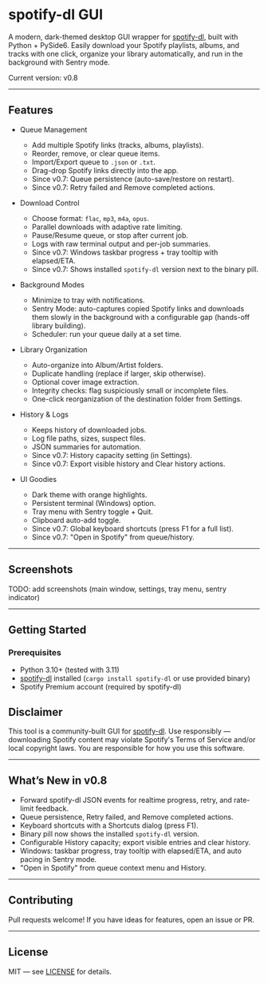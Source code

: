 # spotify-dl GUI

A modern, dark-themed desktop GUI wrapper for [spotify-dl](https://github.com/GuillemCastro/spotify-dl), built with Python + PySide6.
Easily download your Spotify playlists, albums, and tracks with one click, organize your library automatically, and run in the background with Sentry mode.

Current version: v0.8

---

## Features

- Queue Management
  - Add multiple Spotify links (tracks, albums, playlists).
  - Reorder, remove, or clear queue items.
  - Import/Export queue to `.json` or `.txt`.
  - Drag-drop Spotify links directly into the app.
  - Since v0.7: Queue persistence (auto-save/restore on restart).
  - Since v0.7: Retry failed and Remove completed actions.

- Download Control
  - Choose format: `flac`, `mp3`, `m4a`, `opus`.
  - Parallel downloads with adaptive rate limiting.
  - Pause/Resume queue, or stop after current job.
  - Logs with raw terminal output and per-job summaries.
  - Since v0.7: Windows taskbar progress + tray tooltip with elapsed/ETA.
  - Since v0.7: Shows installed `spotify-dl` version next to the binary pill.

- Background Modes
  - Minimize to tray with notifications.
  - Sentry Mode: auto-captures copied Spotify links and downloads them slowly in the background with a configurable gap (hands-off library building).
  - Scheduler: run your queue daily at a set time.

- Library Organization
  - Auto-organize into Album/Artist folders.
  - Duplicate handling (replace if larger, skip otherwise).
  - Optional cover image extraction.
  - Integrity checks: flag suspiciously small or incomplete files.
  - One-click reorganization of the destination folder from Settings.

- History & Logs
  - Keeps history of downloaded jobs.
  - Log file paths, sizes, suspect files.
  - JSON summaries for automation.
  - Since v0.7: History capacity setting (in Settings).
  - Since v0.7: Export visible history and Clear history actions.

- UI Goodies
  - Dark theme with orange highlights.
  - Persistent terminal (Windows) option.
  - Tray menu with Sentry toggle + Quit.
  - Clipboard auto-add toggle.
  - Since v0.7: Global keyboard shortcuts (press F1 for a full list).
  - Since v0.7: "Open in Spotify" from queue/history.

---

## Screenshots

TODO: add screenshots (main window, settings, tray menu, sentry indicator)

---

## Getting Started

### Prerequisites
- Python 3.10+ (tested with 3.11)
- [spotify-dl](https://github.com/GuillemCastro/spotify-dl) installed (`cargo install spotify-dl` or use provided binary)
- Spotify Premium account (required by spotify-dl)

## Disclaimer

This tool is a community-built GUI for [spotify-dl](https://github.com/GuillemCastro/spotify-dl).
Use responsibly — downloading Spotify content may violate Spotify's Terms of Service and/or local copyright laws.
You are responsible for how you use this software.

---


## What’s New in v0.8

- Forward spotify-dl JSON events for realtime progress, retry, and rate-limit feedback.
- Queue persistence, Retry failed, and Remove completed actions.
- Keyboard shortcuts with a Shortcuts dialog (press F1).
- Binary pill now shows the installed `spotify-dl` version.
- Configurable History capacity; export visible entries and clear history.
- Windows: taskbar progress, tray tooltip with elapsed/ETA, and auto pacing in Sentry mode.
- "Open in Spotify" from queue context menu and History.

---

## Contributing

Pull requests welcome! If you have ideas for features, open an issue or PR.

---

## License

MIT — see [LICENSE](LICENSE) for details.

